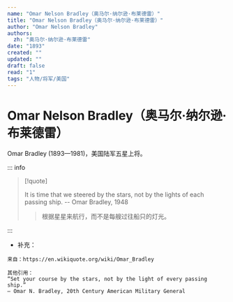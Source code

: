```yaml
---
name: "Omar Nelson Bradley（奥马尔·纳尔逊·布莱德雷）"
title: "Omar Nelson Bradley（奥马尔·纳尔逊·布莱德雷）"
author: "Omar Nelson Bradley"
authors:
  zh: "奥马尔·纳尔逊·布莱德雷"
date: "1893"
created: ""
updated: ""
draft: false
read: "1"
tags: "人物/将军/美国"
---
```


# Omar Nelson Bradley（奥马尔·纳尔逊·布莱德雷）

Omar Bradley (1893—1981)，美国陆军五星上将。

::: info

> [!quote]
>
> It is time that we steered by the stars, not by the lights of each passing ship.
> -- Omar Bradley, 1948
>
> > 根据星星来航行，而不是每艘过往船只的灯光。

:::

- 补充：

```
来自：https://en.wikiquote.org/wiki/Omar_Bradley

其他引用：
“Set your course by the stars, not by the light of every passing ship.”
— Omar N. Bradley, 20th Century American Military General
```
